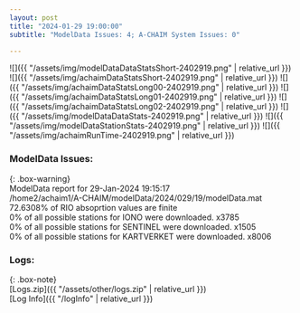 ```yaml
---
layout: post
title: "2024-01-29 19:00:00"
subtitle: "ModelData Issues: 4; A-CHAIM System Issues: 0"

---
```


![]({{ "/assets/img/modelDataDataStatsShort-2402919.png" | relative_url }})
![]({{ "/assets/img/achaimDataStatsShort-2402919.png" | relative_url }})
![]({{ "/assets/img/achaimDataStatsLong00-2402919.png" | relative_url }})
![]({{ "/assets/img/achaimDataStatsLong01-2402919.png" | relative_url }})
![]({{ "/assets/img/achaimDataStatsLong02-2402919.png" | relative_url }})
![]({{ "/assets/img/modelDataDataStats-2402919.png" | relative_url }})
![]({{ "/assets/img/modelDataStationStats-2402919.png" | relative_url }})
![]({{ "/assets/img/achaimRunTime-2402919.png" | relative_url }})


### ModelData Issues:  
  
{: .box-warning}  
 ModelData report for 29-Jan-2024 19:15:17   
 /home2/achaim1/A-CHAIM/modelData/2024/029/19/modelData.mat   
 72.6308% of RIO absoprtion values are finite   
 0% of all possible stations for IONO were downloaded. x3785   
 0% of all possible stations for SENTINEL were downloaded. x1505   
 0% of all possible stations for KARTVERKET were downloaded. x8006   
  


### Logs:  
  
{: .box-note}  
[Logs.zip]({{ "/assets/other/logs.zip" | relative_url }})  
[Log Info]({{ "/logInfo" | relative_url }})  
